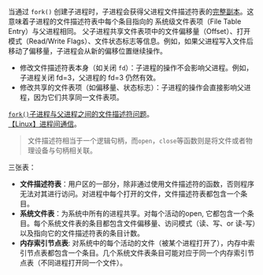 
当通过 `fork()` 创建子进程时，子进程会获得父进程文件描述符表的<u>完整副本</u>。这意味着子进程的文件描述符表中每个条目指向的 系统级文件表项（File Table Entry）与父进程相同。
父子进程共享文件表项中的文件偏移量（Offset）、打开模式（Read/Write Flags）、文件状态标志等信息。例如，如果父进程写入文件后移动了偏移量，子进程会从新的偏移位置继续操作。

- 修改文件描述符表本身（如关闭 `fd`）：子进程的操作不会影响父进程。例如，子进程关闭 fd=3，父进程的 fd=3 仍然有效。
- 修改共享的文件表项（如偏移量、状态标志）：子进程的操作会直接影响父进程，因为它们共享同一文件表项。

[`fork()`子进程与父进程之间的文件描述符问题](https://blog.csdn.net/DLUTBruceZhang/article/details/8802156)。  
[【Linux】进程间通信](https://blog.csdn.net/m0_73209194/article/details/130165449)。

> 文件描述符相当于一个逻辑句柄，而`open`，`close`等函数则是将文件或者物理设备与句柄相关联。

三张表：  
- **文件描述符表**：用户区的一部分，除非通过使用文件描述符的函数，否则程序无法对其进行访问。对进程中每个打开的文件，文件描述符表都包含一个条目。
- **系统文件表**：为系统中所有的进程共享。对每个活动的open, 它都包含一个条目。每个系统文件表的条目都包含文件偏移量、访问模式（读、写、or 读-写）以及指向它的文件描述符表的条目计数。
- **内存索引节点表**: 对系统中的每个活动的文件（被某个进程打开了），内存中索引节点表都包含一个条目。几个系统文件表条目可能对应于同一个内存索引节点表（不同进程打开同一个文件）。

